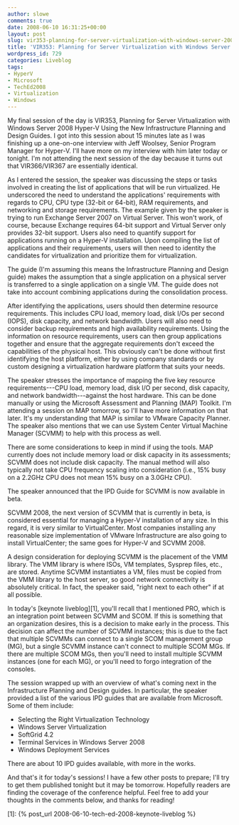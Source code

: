 ```yaml
---
author: slowe
comments: true
date: 2008-06-10 16:31:25+00:00
layout: post
slug: vir353-planning-for-server-virtualization-with-windows-server-2008-hyper-v
title: 'VIR353: Planning for Server Virtualization with Windows Server 2008 Hyper-V'
wordpress_id: 729
categories: Liveblog
tags:
- HyperV
- Microsoft
- TechEd2008
- Virtualization
- Windows
---
```


My final session of the day is VIR353, Planning for Server Virtualization with Windows Server 2008 Hyper-V Using the New Infrastructure Planning and Design Guides. I got into this session about 15 minutes late as I was finishing up a one-on-one interview with Jeff Woolsey, Senior Program Manager for Hyper-V. I'll have more on my interview with him later today or tonight. I'm not attending the next session of the day because it turns out that VIR366/VIR367 are essentially identical.

As I entered the session, the speaker was discussing the steps or tasks involved in creating the list of applications that will be run virtualized. He underscored the need to understand the applications' requirements with regards to CPU, CPU type (32-bit or 64-bit), RAM requirements, and networking and storage requirements. The example given by the speaker is trying to run Exchange Server 2007 on Virtual Server. This won't work, of course, because Exchange requires 64-bit support and Virtual Server only provides 32-bit support. Users also need to quantify support for applications running on a Hyper-V installation. Upon compiling the list of applications and their requirements, users will then need to identity the candidates for virtualization and prioritize them for virtualization.

The guide (I'm assuming this means the Infrastructure Planning and Design guide) makes the assumption that a single application on a physical server is transferred to a single application on a single VM. The guide does not take into account combining applications during the consolidation process.

After identifying the applications, users should then determine resource requirements. This includes CPU load, memory load, disk I/Os per second (IOPS), disk capacity, and network bandwidth. Users will also need to consider backup requirements and high availability requirements. Using the information on resource requirements, users can then group applications together and ensure that the aggregate requirements don't exceed the capabilities of the physical host. This obviously can't be done without first identifying the host platform, either by using company standards or by custom designing a virtualization hardware platform that suits your needs.

The speaker stresses the importance of mapping the five key resource requirements---CPU load, memory load, disk I/O per second, disk capacity, and network bandwidth---against the host hardware. This can be done manually or using the Microsoft Assessment and Planning (MAP) Toolkit. I'm attending a session on MAP tomorrow, so I'll have more information on that later. It's my understanding that MAP is similar to VMware Capacity Planner. The speaker also mentions that we can use System Center Virtual Machine Manager (SCVMM) to help with this process as well.

There are some considerations to keep in mind if using the tools. MAP currently does not include memory load or disk capacity in its assessments; SCVMM does not include disk capacity. The manual method will also typically not take CPU frequency scaling into consideration (i.e., 15% busy on a 2.2GHz CPU does not mean 15% busy on a 3.0GHz CPU).

The speaker announced that the IPD Guide for SCVMM is now available in beta.

SCVMM 2008, the next version of SCVMM that is currently in beta, is considered essential for managing a Hyper-V installation of any size. In this regard, it is very similar to VirtualCenter. Most companies installing any reasonable size implementation of VMware Infrastructure are also going to install VirtualCenter; the same goes for Hyper-V and SCVMM 2008.

A design consideration for deploying SCVMM is the placement of the VMM library. The VMM library is where ISOs, VM templates, Sysprep files, etc., are stored. Anytime SCVMM instantiates a VM, files must be copied from the VMM library to the host server, so good network connectivity is absolutely critical. In fact, the speaker said, "right next to each other" if at all possible.

In today's [keynote liveblog][1], you'll recall that I mentioned PRO, which is an integration point between SCVMM and SCOM. If this is something that an organization desires, this is a decision to make early in the process. This decision can affect the number of SCVMM instances; this is due to the fact that multiple SCVMMs can connect to a single SCOM management group (MG), but a single SCVMM instance can't connect to multiple SCOM MGs. If there are multiple SCOM MGs, then you'll need to install multiple SCVMM instances (one for each MG), or you'll need to forgo integration of the consoles.

The session wrapped up with an overview of what's coming next in the Infrastructure Planning and Design guides. In particular, the speaker provided a list of the various IPD guides that are available from Microsoft. Some of them include:

* Selecting the Right Virtualization Technology
* Windows Server Virtualization
* SoftGrid 4.2
* Terminal Services in Windows Server 2008
* Windows Deployment Services

There are about 10 IPD guides available, with more in the works.

And that's it for today's sessions! I have a few other posts to prepare; I'll try to get them published tonight but it may be tomorrow. Hopefully readers are finding the coverage of the conference helpful. Feel free to add your thoughts in the comments below, and thanks for reading!

[1]: {% post_url 2008-06-10-tech-ed-2008-keynote-liveblog %}

